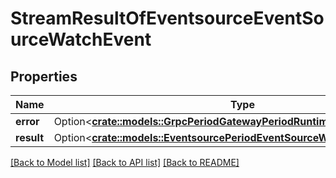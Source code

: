 # StreamResultOfEventsourceEventSourceWatchEvent

## Properties

Name | Type | Description | Notes
------------ | ------------- | ------------- | -------------
**error** | Option<[**crate::models::GrpcPeriodGatewayPeriodRuntimePeriodStreamError**](grpc.gateway.runtime.StreamError.md)> |  | [optional]
**result** | Option<[**crate::models::EventsourcePeriodEventSourceWatchEvent**](eventsource.EventSourceWatchEvent.md)> |  | [optional]

[[Back to Model list]](../README.md#documentation-for-models) [[Back to API list]](../README.md#documentation-for-api-endpoints) [[Back to README]](../README.md)


